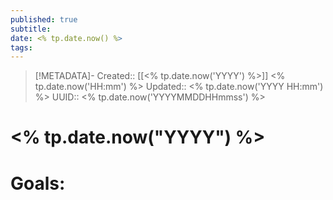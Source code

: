 ```yaml
---
published: true
subtitle: 
date: <% tp.date.now() %>
tags: 
---
```


> [!METADATA]-
> Created:: [[<% tp.date.now('YYYY') %>]] <% tp.date.now('HH:mm') %>
> Updated:: <% tp.date.now('YYYY HH:mm') %>
> UUID:: <% tp.date.now('YYYYMMDDHHmmss') %>

# <% tp.date.now("YYYY") %>

# Goals: 
